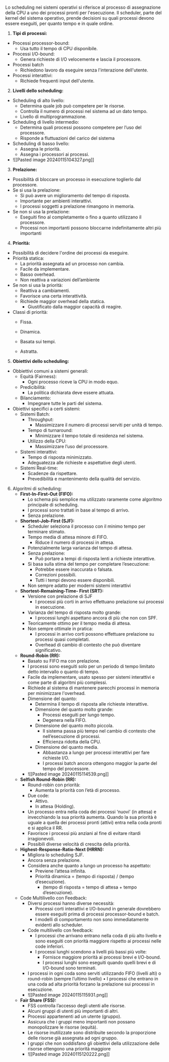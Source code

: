   
Lo scheduling nei sistemi operativi si riferisce al processo di assegnazione della CPU a uno dei processi pronti per l'esecuzione. Il scheduler, parte del kernel del sistema operativo, prende decisioni su quali processi devono essere eseguiti, per quanto tempo e in quale ordine.

1. **Tipi di processi:**
- Processi processor-bound:
	- Usa tutto il tempo di CPU disponibile.
- Processi I/O-bound:
	- Genera richieste di I/O velocemente e lascia il processore.
- Processi batch
	- Richiedono lavoro da eseguire senza l'interazione dell'utente.
- Processi interattivi:
	- Richiede frequenti input dell'utente.

2. **Livelli dello scheduling:**
- Scheduling di alto livello:
	- Determina quale job può competere per le risorse.
	- Controlla il numero di processi nel sistema ad un dato tempo.
	- Livello di multiprogrammazione.
- Scheduling di livello intermedio:
	- Determina quali processi possono competere per l’uso del processore.
	- Risponde a fluttuazioni del carico del sistema
- Scheduling di basso livello:
	- Assegna le priorità.
	- Assegna i processori ai processi.
- ![[Pasted image 20240115104327.png]]

3. **Prelazione:**
- Possibilità di bloccare un processo in esecuzione toglierlo dal processore.
- Se si usa la prelazione:
	- Si può avere un miglioramento del tempo di risposta.
	- Importante per ambienti interattivi.
	- I processi soggetti a prelazione rimangono in memoria.
- Se non si usa la prelazione:
	- Eseguiti fino al completamente o fino a quanto utilizzano il processore.
	- Processi non importanti possono bloccarne indefinitamente altri più importanti

4. **Priorità:**
- Possibilità di decidere l'ordine dei processi da eseguire.
- Priorità statica:
	- La priorità assegnata ad un processo non cambia.
	- Facile da implementare.
	- Basso overhead.
	- Non reattiva a variazioni dell’ambiente
- Se non si usa la priorità:
	- Reattiva a cambiamenti.
	- Favorisce una certa interattività.
	- Richiede maggior overhead della statica.
		- Giustificato dalla maggior capacità di reagire.
- Classi di priorità:
	- Fissa.
	- Dinamica.
	
	- Basata sui tempi.
	- Astratta.

5. **Obiettivi dello scheduling:**
- Obbiettivi comuni a sistemi generali:
	- Equità (Fairness):
		- Ogni processo riceve la CPU in modo equo.
	- Predicibilità:
		- La politica dichiarata deve essere attuata.
	- Bilanciamento:
		- Impegnare tutte le parti del sistema.
- Obiettivi specifici a certi sistemi:
	- Sistemi Batch:
		- Throughput:
			- Massimizzare il numero di processi serviti per unità di tempo.
		- Tempo di turnaround: 
			- Minimizzare il tempo totale di residenza nel sistema.
		- Utilizzo della CPU:
			- Massimizzare l’uso del processore.
	- Sistemi interattivi:
		- Tempo di risposta minimizzato.
		- Adeguatezza alle richieste e aspettative degli utenti.
	- Sistemi Real-time:
		- Scadenze da rispettare.
		- Prevedibilità e mantenimento della qualità del servizio.

6. Algoritmi di scheduling:
	- **First-In-First-Out (FIFO):**
		- Lo schema più semplice ma utilizzato raramente come algoritmo principale di scheduling.
		- I processi sono trattati in base al tempo di arrivo.
		- Senza prelazione.
	- **Shortest-Job-First (SJF):**
		- Scheduler seleziona il processo con il minimo tempo per terminare stimato.
		- Tempo media di attesa minore di FIFO.
			- Riduce il numero di processi in attesa.
		- Potenzialmente larga varianza del tempo di attesa.
		- Senza prelazione:
			- Può portare a tempi di risposta lenti a richieste interattive.
		- Si basa sulla stima del tempo per completare l’esecuzione:
			- Potrebbe essere inaccurata o falsata.
			- Correzioni possibili.
			- Tutti i tempi devono essere disponibili.
		- Non sempre adatto per moderni sistemi interattivi
	- **Shortest-Remaining-Time- First (SRT):**
		- Versione con prelazione di SJF
			- I processi più corti in arrivo effettuano prelazione sui processi in esecuzione.
		- Varianza del tempo di risposta molto grande: 
			- I processi lunghi aspettano ancora di più che non con SPF.
		- Teoricamente ottimo per il tempo media di attesa.
		- Non sempre ottimale in pratica:
			- I processi in arrivo corti possono effettuare prelazione su processi quasi completati.
			- Overhead di cambio di contesto che può diventare significativo.
	- **Round-Robin (RR):**
		- Basato su FIFO ma con prelazione.
		- I processi sono eseguiti solo per un periodo di tempo limitato detto intervallo o quanto di tempo.
		- Facile da implementare, usato spesso per sistemi interattivi e come parte di algoritmi più complessi.
		- Richiede al sistema di mantenere parecchi processi in memoria per minimizzare l'overhead.
		- Dimensione del quanto:
			- Determina il tempo di risposta alle richieste interattive.
			- Dimensione del quanto molto grande:
				- Processi eseguiti per lungo tempo.
				- Degenera nella FIFO.
			- Dimensione del quanto molto piccola.
				- Il sistema passa più tempo nel cambio di contesto che nell’esecuzione di processi.
				- Efficienza ridotta della CPU.
			- Dimensione del quanto media.
				- Abbastanza a lungo per processi interattivi per fare richieste I/O.
				- I processi batch ancora ottengono maggior la parte del tempo del processore.
		- ![[Pasted image 20240115114539.png]]
	- **Selfish Round-Robin (RR):**
		- Round-robin con priorità:
			- Aumenta la priorità con l’età di processo.
		- Due code:
			- Attivo.
			- In attesa (Holding).
		- Un processo entra nella coda dei processi ‘nuovi’ (in attesa) e invecchiando la sua priorità aumenta. Quando la sua priorità è uguale a quella dei processi pronti (attivi) entra nella coda pronti e si applica il RR.
		- Favorisce i processi più anziani al fine di evitare ritardi irragionevoli.
		- Possibili diverse velocità di crescita della priorità.
	-  **Highest-Response-Ratio-Next (HRRN):**
		- Migliora lo scheduling SJF.
		- Ancora senza prelazione.
		- Considera anche quanto a lungo un processo ha aspettato:
			- Previene l’attesa infinita.
			- Priorità dinamica = (tempo di risposta) / (tempo d’esecuzione).
				- (tempo di risposta = tempo di attesa + tempo d’esecuzione).
	- Code Multilivello con Feedback:
		- Diversi processi hanno diverse necessità:
			- Processi corti interattivi e I/O-bound in generale dovrebbero essere eseguiti prima di processi processor-bound e batch.
			- I modelli di comportamento non sono immediatamente evidenti allo scheduler.
		- Code multilivello con feedback:
			- I processi che arrivano entrano nella coda di più alto livello e sono eseguiti con priorità maggiore rispetto ai processi nelle code inferiori.
			- I processi lunghi scendono a livelli più bassi più volte:
				- Fornisce maggiore priorità ai processi brevi e I/O-bound.
				- I processi lunghi sono eseguiti quando quelli brevi e di I/O-bound sono terminati.
		- I processi in ogni coda sono serviti utilizzando FIFO (livelli alti) o round-robin (sempre l’ultimo livello) • I processi che entrano in una coda ad alta priorità forzano la prelazione sui processi in esecuzione.
		- ![[Pasted image 20240115115931.png]]
	- **Fair Share (FSS):**
		- FSS controlla l’accesso degli utenti alle risorse.
		- Alcuni gruppi di utenti più importanti di altri.
		- Processi appartenenti ad un utente (gruppo).
		- Assicura che i gruppi meno importanti non possano monopolizzare le risorse (equità).
		- Le risorse inutilizzate sono distribuite secondo la proporzione delle risorse già assegnata ad ogni gruppo.
		- I gruppi che non soddisfano gli obiettivi della utilizzazione delle risorse ottengono una priorità maggiore
		- ![[Pasted image 20240115120222.png]]


